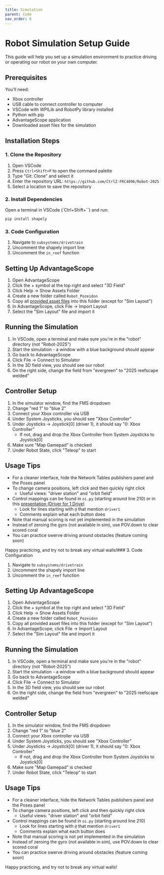 ```yaml
---
title: Simulation
parent: Code
nav_order: 6
---
```


# Robot Simulation Setup Guide

This guide will help you set up a simulation environment to practice driving or operating our robot on your own computer.

## Prerequisites

You'll need:
- Xbox controller
- USB cable to connect controller to computer
- VSCode with WPILib and RobotPy library installed
- Python with pip
- AdvantageScope application
- Downloaded asset files for the simulation

## Installation Steps

### 1. Clone the Repository

1. Open VSCode
2. Press `Ctrl+Shift+P` to open the command palette
3. Type "Git: Clone" and select it
4. Enter the repository URL: `https://github.com/CtrlZ-FRC4096/Robot-2025`
5. Select a location to save the repository

### 2. Install Dependencies

Open a terminal in VSCode (`Ctrl+Shift+``) and run:

```bash
pip install shapely
```

### 3. Code Configuration

1. Navigate to `subsystems/drivetrain`
2. Uncomment the shapely import line
3. Uncomment the `in_reef` function

## Setting Up AdvantageScope

1. Open AdvantageScope
2. Click the + symbol at the top right and select "3D Field"
3. Click Help → Show Assets Folder
4. Create a new folder called `Robot_Pozeidon`
5. Copy all [provided asset files](https://drive.google.com/drive/u/0/folders/1rVEbu60AOfilqxDEY39a5hA1TCb83dNU) into this folder (except for "Sim Layout") 
6. In AdvantageScope, click File → Import Layout
7. Select the "Sim Layout" file and import it

## Running the Simulation

1. In VSCode, open a terminal and make sure you're in the "robot" directory (not "Robot-2025")
2. Start the simulation - a window with a blue background should appear
3. Go back to AdvantageScope
4. Click File → Connect to Simulator
5. In the 3D field view, you should see our robot
6. On the right side, change the field from "evergreen" to "2025 reefscape welded"

## Controller Setup

1. In the simulator window, find the FMS dropdown
2. Change "red 1" to "blue 2"
3. Connect your Xbox controller via USB
4. Under System Joysticks, you should see "Xbox Controller"
5. Under Joysticks → Joystick[0] (driver 1), it should say "0: Xbox Controller"
   - If not, drag and drop the Xbox Controller from System Joysticks to Joystick[0]
6. Make sure "Map Gamepad" is checked
7. Under Robot State, click "Teleop" to start

## Usage Tips

- For a cleaner interface, hide the Network Tables publishers panel and the Poses panel
- To change camera positions, left click and then quickly right click
  - Useful views: "driver station" and "orbit field"
- Control mappings can be found in `oi.py` (starting around line 210) or in this [presentation (Driver for 1 Drive)](https://docs.google.com/presentation/d/1NHCgngR71NpEcgdR1aAaeR7wjS5Su4QubvW28qUdTVU/edit?slide=id.g36d884e8600_0_0#slide=id.g36d884e8600_0_0)
  - Look for lines starting with `@` that mention `driver1`
  - Comments explain what each button does
- Note that manual scoring is not yet implemented in the simulation
- Instead of zeroing the gyro (not available in sim), use POV.down to clear scored coral
- You can practice swerve driving around obstacles (feature coming soon)

Happy practicing, and try not to break any virtual walls!### 3. Code Configuration

1. Navigate to `subsystems/drivetrain`
2. Uncomment the shapely import line
3. Uncomment the `in_reef` function

## Setting Up AdvantageScope

1. Open AdvantageScope
2. Click the + symbol at the top right and select "3D Field"
3. Click Help → Show Assets Folder
4. Create a new folder called `Robot_Pozeidon`
5. Copy all provided asset files into this folder (except for "Sim Layout")
6. In AdvantageScope, click File → Import Layout
7. Select the "Sim Layout" file and import it

## Running the Simulation

1. In VSCode, open a terminal and make sure you're in the "robot" directory (not "Robot-2025")
2. Start the simulation - a window with a blue background should appear
3. Go back to AdvantageScope
4. Click File → Connect to Simulator
5. In the 3D field view, you should see our robot
6. On the right side, change the field from "evergreen" to "2025 reefscape welded"

## Controller Setup

1. In the simulator window, find the FMS dropdown
2. Change "red 1" to "blue 2"
3. Connect your Xbox controller via USB
4. Under System Joysticks, you should see "Xbox Controller"
5. Under Joysticks → Joystick[0] (driver 1), it should say "0: Xbox Controller"
   - If not, drag and drop the Xbox Controller from System Joysticks to Joystick[0]
6. Make sure "Map Gamepad" is checked
7. Under Robot State, click "Teleop" to start

## Usage Tips

- For a cleaner interface, hide the Network Tables publishers panel and the Poses panel
- To change camera positions, left click and then quickly right click
  - Useful views: "driver station" and "orbit field"
- Control mappings can be found in `oi.py` (starting around line 210)
  - Look for lines starting with `@` that mention `driver1`
  - Comments explain what each button does
- Note that manual scoring is not yet implemented in the simulation
- Instead of zeroing the gyro (not available in sim), use POV.down to clear scored coral
- You can practice swerve driving around obstacles (feature coming soon)

Happy practicing, and try not to break any virtual walls!
